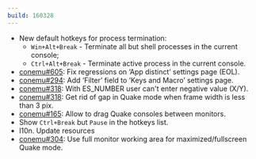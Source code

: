 ```yaml
---
build: 160328
---
```


* New default hotkeys for process termination:
  * `Win+Alt+Break` - Terminate all but shell processes in the current console;
  * `Ctrl+Alt+Break` - Terminate active process in the current console.
* [conemu#605](https://github.com/Maximus5/ConEmu/issues/605): Fix regressions on ‘App distinct’ settings page (EOL).
* [conemu#294](https://github.com/Maximus5/ConEmu/issues/294): Add ‘Filter’ field to ‘Keys and Macro’ settings page.
* [conemu#318](https://github.com/Maximus5/ConEmu/issues/318): With ES_NUMBER user can't enter negative value (X/Y).
* [conemu#318](https://github.com/Maximus5/ConEmu/issues/318): Get rid of gap in Quake mode when frame width is less than 3 pix.
* [conemu#165](https://github.com/Maximus5/ConEmu/issues/165): Allow to drag Quake consoles between monitors.
* Show `Ctrl+Break` but `Pause` in the hotkeys list.
* l10n. Update resources
* [conemu#304](https://github.com/Maximus5/ConEmu/issues/304): Use full monitor working area for maximized/fullscreen Quake mode.

